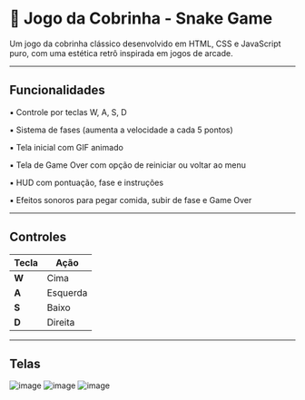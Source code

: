 # 🐍 Jogo da Cobrinha - Snake Game

Um jogo da cobrinha clássico desenvolvido em HTML, CSS e JavaScript puro, com uma estética retrô inspirada em jogos de arcade.

------------------------------------------------------------

## Funcionalidades

▪︎ Controle por teclas W, A, S, D

▪︎ Sistema de fases (aumenta a velocidade a cada 5 pontos)

▪︎ Tela inicial com GIF animado

▪︎ Tela de Game Over com opção de reiniciar ou voltar ao menu

▪︎ HUD com pontuação, fase e instruções

▪︎ Efeitos sonoros para pegar comida, subir de fase e Game Over

------------------------------------------------------------

## Controles

| Tecla | Ação     |
| ----- | -------- |
| **W** | Cima     |
| **A** | Esquerda |
| **S** | Baixo    |
| **D** | Direita  |

------------------------------------------------------------

## Telas

![image](https://github.com/user-attachments/assets/ef896d10-31ed-4d88-8ee4-53cb1d3de2ae)
![image](https://github.com/user-attachments/assets/bee165ff-997b-4963-a859-411ad1843c8f)
![image](https://github.com/user-attachments/assets/83f787b1-ce28-4f24-9df3-cb6503819cf1)
